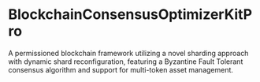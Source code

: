 # BlockchainConsensusOptimizerKitPro
A permissioned blockchain framework utilizing a novel sharding approach with dynamic shard reconfiguration, featuring a Byzantine Fault Tolerant consensus algorithm and support for multi-token asset management.
